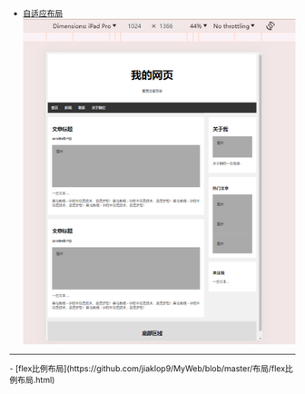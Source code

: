 - [自适应布局](https://github.com/jiaklop9/MyWeb/blob/master/布局/自适应布局.html)
![](../images/自适应布局.png)
<hr>
- [flex比例布局](https://github.com/jiaklop9/MyWeb/blob/master/布局/flex比例布局.html)